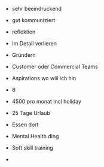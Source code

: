 - sehr beeindruckend
- gut kommuniziert
- reflektion


- Im Detail verlieren
- Gründern
- Customer oder Commercial Teams

- Aspirations wo will ich hin


- 6  
- 4500 pro monat incl holiday
- 25 Tage Urlaub
- Essen dort
- Mental Health ding
- Soft skill training
- 